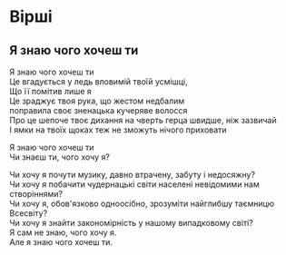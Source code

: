 # Вірші

## Я знаю чого хочеш ти  
  
Я знаю чого хочеш ти  
Це вгадується у ледь вловимій твоїй усмішці,  
Що її помітив лише я  
Це зраджує твоя рука, що жестом недбалим  
поправила своє зненацька кучеряве волосся  
Про це шепоче твоє дихання на чверть герца швидше, ніж зазвичай  
І ямки на твоїх щоках теж не зможуть нічого приховати  
  
Я знаю чого хочеш ти  
Чи знаєш ти, чого хочу я?  
  
Чи хочу я почути музику, давно втрачену, забуту і недосяжну?  
Чи хочу я побачити чудернацькі світи населені невідомими нам створіннями?  
Чи хочу я, обов'язково одноосібно, зрозуміти найглибшу таємницю Всесвіту?  
Чи хочу я знайти закономірність у нашому випадковому світі?  
Я сам не знаю, чого хочу я.  
Але я знаю чого хочеш ти.  